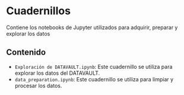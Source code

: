 # Cuadernillos

Contiene los notebooks de Jupyter utilizados para adquirir, preparar y explorar los datos

## Contenido

- `Exploración de DATAVAULT.ipynb`: Este cuadernillo se utiliza para explorar los datos del DATAVAULT.
- `data_preparation.ipynb`: Este cuadernillo se utiliza para limpiar y procesar los datos.